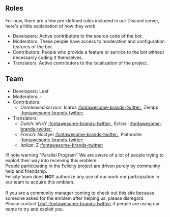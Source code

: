 ## Roles

For now, there are a few pre-defined roles included in our Discord server, here's a little explanation of how they work.

- Developers: Active contributors to the source code of the bot.
- Moderators: These people have access to moderation and configuration features of the bot.
- Contributors: People who provide a feature or service to the bot without necessarily coding it themselves.
- Translators: Active contributors to the localization of the project.

## Team

- Developers: Leaf
- Moderators: -
- Contributors:
    - *Unreleased service*: Icarus [:fontawesome-brands-twitter:](https://twitter.com/icarusaim), Zempp [:fontawesome-brands-twitter:](https://twitter.com/zxmppr)
- Translators:
    - *Dutch*: bNkY [:fontawesome-brands-twitter:](https://twitter.com/_xbNkY), Eclipsii [:fontawesome-brands-twitter:](https://twitter.com/Eclipsii)
    - *French*: Noctyel [:fontawesome-brands-twitter:](https://twitter.com/Noctyel), Platnootie [:fontawesome-brands-twitter:](https://twitter.com/Plat3pl)
    - *Italian*: Z [:fontawesome-brands-twitter:](https://twitter.com/IdkwhattoputZ)

!!! note warning "Parallel Program"
    We are aware of a lot of people trying to exploit their way into receiving this emblem.<br>
    People participating in the Felicity project are driven purely by community help and friendship.<br>
    Felicity team does **NOT** authorize any use of our work nor participation in our team to acquire this emblem.<br><br>
    If you are a community manager coming to check out this site because someone asked for the emblem after helping us, please disregard.<br>
    Please contact [Leaf :fontawesome-brands-twitter:](https://twitter.com/axsLeaf) if people are using our name to try and exploit you.